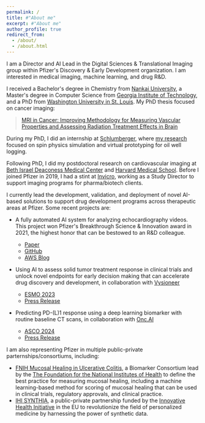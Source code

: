 ```yaml
---
permalink: /
title: #"About me"
excerpt: #"About me"
author_profile: true
redirect_from: 
  - /about/
  - /about.html
---
```

I am a Director and AI Lead in the Digital Sciences & Translational Imaging group within Pfizer's Discovery & Early Development organization. I am interested in medical imaging, machine learning, and drug R&D.

I received a Bachelor's degree in Chemistry from [Nankai University](https://en.nankai.edu.cn/), a Master's degree in Computer Science from [Georgia Institute of Technology](https://www.gatech.edu/), and a PhD from [Washington University in St. Louis](https://wustl.edu/). My PhD thesis focused on cancer imaging:

>[MRI in Cancer: Improving Methodology for Measuring Vascular Properties and Assessing Radiation Treatment Effects in Brain](https://doi.org/10.7936/K7SX6CN1)

During my PhD, I did an internship at [Schlumberger](https://www.slb.com/), where [my research](https://www.sciencedirect.com/science/article/abs/pii/S1090780717301271) focused on spin physics simulation and virtual prototyping for oil well logging.  

Following PhD, I did my postdoctoral research on cardiovascular imaging at [Beth Israel Deaconess Medical Center](https://www.bidmc.org/) and [Harvard Medical School](https://hms.harvard.edu/). Before I joined Pfizer in 2019, I had a stint at [Invicro](https://invicro.com/), working as a Study Director to support imaging programs for pharma/biotech clients.

I currently lead the development, validation, and deployment of novel AI-based solutions to support drug development programs across therapeutic areas at Pfizer. Some recent projects are:

- A fully automated AI system for analyzing echocardiography videos. This project won Pfizer's Breakthrough Science & Innovation award in 2021, the highest honor that can be bestowed to an R&D colleague.
  - [Paper](https://journals.physiology.org/doi/abs/10.1152/ajpheart.00208.2022)
  - [GitHub](https://github.com/pfizer-opensource/mouse-echo-neural-net)
  - [AWS Blog](https://aws.amazon.com/blogs/industries/pfizers-echocardiography-analysis-framework-reduces-time-by-92-using-aws/)

- Using AI to assess solid tumor treatment response in clinical trials and unlock novel endpoints for early decision making that can accelerate drug discovery and development, in collaboration with [Vysioneer](https://www.vysioneer.com/)  
  - [ESMO 2023](https://doi.org/10.1016/j.annonc.2023.09.2452)
  - [Press Release](https://www.prnewswire.com/news-releases/vysioneer-announces-data-sharing-agreement-with-pfizer-to-augment-oncology-clinical-trials-with-artificial-intelligence-301751273.html)  

- Predicting PD-(L)1 response using a deep learning biomarker with routine baseline CT scans, in collaboration with [Onc.AI](https://onc.ai/)  
  - [ASCO 2024](https://ascopubs.org/doi/10.1200/JCO.2024.42.16_suppl.102)  
  - [Press Release](https://www.businesswire.com/news/home/20240530243565/en/Onc.AI-to-Present-Collaboration-Results-Demonstrating-Immunotherapy-Response-Prediction-Using-a-Radiomic-Signature-in-Late-Stage-Lung-Cancer)  
 
I am also representing Pfizer in multiple public-private parternships/consortiums, including:

  - [FNIH Mucosal Healing in Ulcerative Colitis](https://fnih.org/our-programs/biomarkers-consortium-mucosal-healing-in-uc-definition-treatment-target-and-clinical-endpoints/), a Biomarker Consortium lead by the [The Foundation for the National Institutes of Health](https://fnih.org/) to define the best practice for measuring mucosal healing, including a machine learning-based method for scoring of mucosal healing that can be used in clinical trials, regulatory approvals, and clinical practice. 
  - [IHI SYNTHIA](https://www.ihi-synthia.eu/), a public-private partnership funded by the [Innovative Health Initiative](https://www.ihi.europa.eu/) in the EU to revolutionize the field of personalized medicine by harnessing the power of synthetic data.
